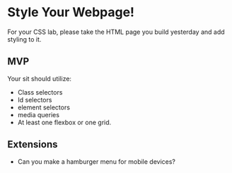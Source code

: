 # Style Your Webpage!
For your CSS lab, please take the HTML page you build yesterday and add styling to it. 

## MVP
Your sit should utilize:
- Class selectors
- Id selectors
- element selectors
- media queries
- At least one flexbox or one grid.

## Extensions

- Can you make a hamburger menu for mobile devices?

